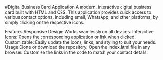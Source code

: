 #Digital Business Card Application
A modern, interactive digital business card built with HTML and CSS. This application provides quick access to various contact options, including email, WhatsApp, and other platforms, by simply clicking on the respective icons.

Features
Responsive Design: Works seamlessly on all devices.
Interactive Icons: Opens the corresponding application or link when clicked.
Customizable: Easily update the icons, links, and styling to suit your needs.
Usage
Clone or download the repository.
Open the index.html file in any browser.
Customize the links in the code to match your contact details.
